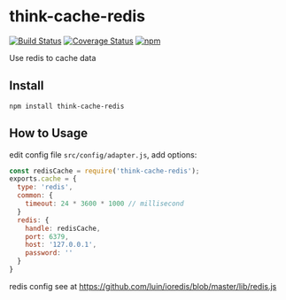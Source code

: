 # think-cache-redis
[![Build Status](https://travis-ci.org/thinkjs/think-cache-redis.svg?branch=master)](https://travis-ci.org/thinkjs/think-cache-redis)
[![Coverage Status](https://coveralls.io/repos/github/thinkjs/think-cache-redis/badge.svg?branch=master)](https://coveralls.io/github/thinkjs/think-cache-redis?branch=master)
[![npm](https://img.shields.io/npm/v/think-cache-redis.svg?style=flat-square)](https://www.npmjs.com/package/think-cache-redis)

Use redis to cache data

## Install

```
npm install think-cache-redis
```


## How to Usage

edit config file `src/config/adapter.js`, add options:

```js
const redisCache = require('think-cache-redis');
exports.cache = {
  type: 'redis',
  common: {
    timeout: 24 * 3600 * 1000 // millisecond
  }
  redis: {
    handle: redisCache,
    port: 6379,
    host: '127.0.0.1',
    password: ''
  }
}
```
redis config see at https://github.com/luin/ioredis/blob/master/lib/redis.js
